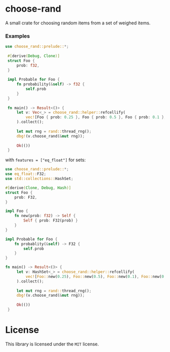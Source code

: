 # choose-rand
A small crate for choosing random items from a set of weighed items.

### Examples
```rust
use choose_rand::prelude::*;
 
 #[derive(Debug, Clone)]
 struct Foo {
     prob: f32,
 }
 
 impl Probable for Foo {
     fn probability(&self) -> f32 {
         self.prob
     }
 }
 
 fn main() -> Result<()> {
     let v: Vec<_> = choose_rand::helper::refcellify(
         vec![Foo { prob: 0.25 }, Foo { prob: 0.5 }, Foo { prob: 0.1 }, Foo { prob: 0.05 }]
     ).collect();
 
     let mut rng = rand::thread_rng();    
     dbg!(v.choose_rand(&mut rng));
 
     Ok(())
 }
```

with `features = ["eq_float"]` for sets:
```rust
use choose_rand::prelude::*;
use eq_float::F32;
use std::collections::HashSet;

#[derive(Clone, Debug, Hash)]
struct Foo {
    prob: F32,
}

impl Foo {
    fn new(prob: f32) -> Self {
        Self { prob: F32(prob) }
    }
}

impl Probable for Foo {
    fn probablity(&self) -> F32 {
        self.prob
    }
}

fn main() -> Result<()> {
     let v: HashSet<_> = choose_rand::helper::refcellify(
         vec![Foo::new(0.25), Foo::new(0.5), Foo::new(0.1), Foo::new(0.05)]
     ).collect();
 
     let mut rng = rand::thread_rng();    
     dbg!(v.choose_rand(&mut rng));
 
     Ok(())
 }
```

# License
This library is licensed under the `MIT` license.
